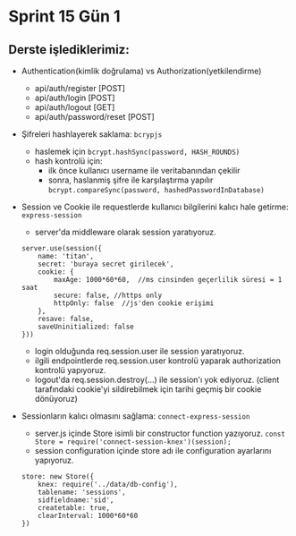 # Sprint 15 Gün 1

## Derste işlediklerimiz:
* Authentication(kimlik doğrulama) vs Authorization(yetkilendirme)
    + api/auth/register [POST]
    + api/auth/login [POST]
    + api/auth/logout [GET]
    + api/auth/password/reset [POST]

* Şifreleri hashlayerek saklama: `bcrypjs`
    + haslemek için `bcrypt.hashSync(password, HASH_ROUNDS)`
    + hash kontrolü için:
        + ilk önce kullanıcı username ile veritabanından çekilir
        + sonra, haslanmiş şifre ile karşılaştırma yapılır `bcrypt.compareSync(password, hashedPasswordInDatabase)`
    
* Session ve Cookie ile requestlerde kullanıcı bilgilerini kalıcı hale getirme: `express-session`
    + server'da middleware olarak session yaratıyoruz.
    ```
    server.use(session({
        name: 'titan',
        secret: 'buraya secret girilecek',
        cookie: {
            maxAge: 1000*60*60,  //ms cinsinden geçerlilik süresi = 1 saat
            secure: false, //https only
            httpOnly: false  //js'den cookie erişimi
        },
        resave: false,
        saveUninitialized: false
    }))
    ```
    + login olduğunda req.session.user ile session yaratıyoruz.
    + ilgili endpointlerde req.session.user kontrolü yaparak authorization kontrolü yapıyoruz.
    + logout'da req.session.destroy(...) ile session'ı yok ediyoruz. (client tarafındaki cookie'yi sildirebilmek için tarihi geçmiş bir cookie dönüyoruz)
* Sessionların kalıcı olmasını sağlama: `connect-express-session`
    + server.js içinde Store isimli bir constructor function yazıyoruz.
    `const Store = require('connect-session-knex')(session);`
    + session configuration içinde store adı ile configuration ayarlarını yapıyoruz.
    ```
    store: new Store({
        knex: require('../data/db-config'),
        tablename: 'sessions',
        sidfieldname:'sid',
        createtable: true,
        clearInterval: 1000*60*60
    })
    ```
